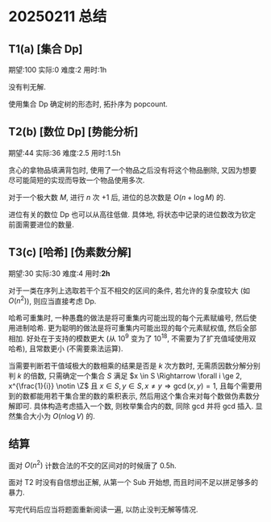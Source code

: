 # 20250211 总结

## T1(a) [集合 Dp]

期望:100 实际:0 难度:2 用时:1h

没有判无解.

使用集合 Dp 确定树的形态时, 拓扑序为 popcount.

## T2(b) [数位 Dp] [势能分析]

期望:44 实际:36 难度:2.5 用时:1.5h

贪心的拿物品填满背包时, 使用了一个物品之后没有将这个物品删除, 又因为想要尽可能简短的实现而导致一个物品使用多次.

对于一个极大数 $M$, 进行 $n$ 次 +1 后, 进位的总次数是 $O(n + \log M)$ 的.

进位有关的数位 Dp 也可以从高往低做. 具体地, 将状态中记录的进位数改为钦定前面需要进位的数量.

## T3(c) [哈希] [伪素数分解]

期望:30 实际:30 难度:4 用时:**2h**

对于一类在序列上选取若干个互不相交的区间的条件, 若允许的复杂度较大 (如 $O(n^2)$), 则应当直接考虑 Dp.

哈希可重集时, 一种愚蠢的做法是将可重集内可能出现的每个元素赋编号, 然后使用进制哈希. 更为聪明的做法是将可重集内可能出现的每个元素赋权值, 然后全部相加. 好处在于支持的模数更大 (从 $10^9$ 变为了 $10^{18}$, 不需要为了扩充值域使用双哈希), 且常数更小 (不需要乘法运算).

当需要判断若干值域极大的数相乘的结果是否是 $k$ 次方数时, 无需质因数分解分别判 $k$ 的倍数, 只需确定一个集合 $S$ 满足 $x \in S \Rightarrow \forall i \ge 2, x^{\frac{1}{i}} \notin \Z$ 且 $x \in S, y \in S, x \neq y \Rightarrow \gcd(x, y) = 1$, 且每个需要用到的数都能用若干集合里的数的乘积表示, 然后用这个集合来对每个数做伪素数分解即可. 具体构造考虑插入一个数, 则枚举集合内的数, 同除 gcd 并将 gcd 插入. 显然集合大小为 $O(n \log V)$ 的.

## 结算

面对 $O(n^2)$ 计数合法的不交的区间对的时候唐了 0.5h.

面对 T2 时没有自信想出正解, 从第一个 Sub 开始想, 而且时间不足以拼足够多的暴力.

写完代码后应当将题面重新阅读一遍, 以防止没判无解等情况.
